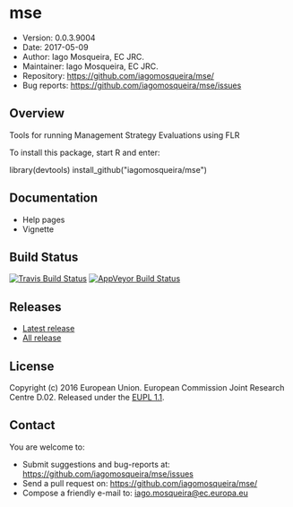 # mse
- Version: 0.0.3.9004
- Date: 2017-05-09
- Author: Iago Mosqueira, EC JRC.
- Maintainer: Iago Mosqueira, EC JRC.
- Repository: <https://github.com/iagomosqueira/mse/>
- Bug reports: <https://github.com/iagomosqueira/mse/issues>

## Overview
Tools for running Management Strategy Evaluations using FLR

To install this package, start R and enter:

  library(devtools)
  install_github("iagomosqueira/mse")

## Documentation
- Help pages
- Vignette

## Build Status
[![Travis Build Status](https://travis-ci.org/iagomosqueira/mse.svg?branch=master)](https://travis-ci.org/iagomosqueira/mse)
[![AppVeyor Build Status](https://ci.appveyor.com/api/projects/status/github/iagomosqueira/mse?branch=master&svg=true)](https://ci.appveyor.com/project/iagomosqueira/mse)

## Releases
- [Latest release](https://github.com/iagomosqueira/mse/releases/tag/)
- [All release](https://github.com/iagomosqueira/mse/releases/)

## License
Copyright (c) 2016 European Union. European Commission Joint Research Centre D.02. Released under the [EUPL 1.1](http://ec.europa.eu/idabc/eupl).

## Contact
You are welcome to:

- Submit suggestions and bug-reports at: <https://github.com/iagomosqueira/mse/issues>
- Send a pull request on: <https://github.com/iagomosqueira/mse/>
- Compose a friendly e-mail to: <iago.mosqueira@ec.europa.eu>
